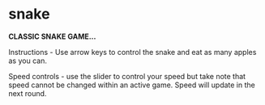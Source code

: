 # snake
**CLASSIC SNAKE GAME...**

Instructions - Use arrow keys to control the snake and eat as many apples as you can.

Speed controls - use the slider to control your speed but take note that speed cannot be changed within an active game. Speed will update in the next round.
